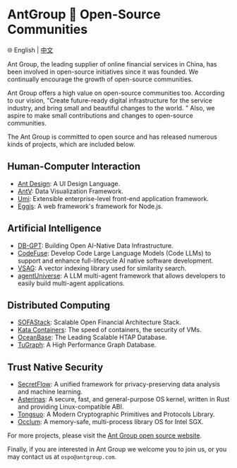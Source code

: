 # AntGroup 🩷 Open-Source Communities

🌐️ English | [中文](README_CN.md)

Ant Group, the leading supplier of online financial services in China, has been involved in open-source initiatives since it was founded. We continually encourage the growth of open-source communities.

Ant Group offers a high value on open-source communities too. According to our vision, "Create future-ready digital infrastructure for the service industry, and bring small and beautiful changes to the world. " Also, we aspire to make small contributions and changes to open-source communities.

The Ant Group is committed to open source and has released numerous kinds of projects, which are included below.

## Human-Computer Interaction
- [Ant Design](https://github.com/ant-design): A UI Design Language.
- [AntV](https://github.com/antvis): Data Visualization Framework. 
- [Umi](https://github.com/umijs): Extensible enterprise-level front-end application framework.
- [Eggjs](https://github.com/eggjs): A web framework's framework for Node.js.

## Artificial Intelligence
- [DB-GPT](https://github.com/eosphoros-ai): Building Open AI-Native Data Infrastructure.
- [CodeFuse](https://github.com/codefuse-ai): Develop Code Large Language Models (Code LLMs) to support and enhance full-lifecycle AI native software development.
- [VSAG](https://github.com/alipay/vsag): A vector indexing library used for similarity search.
- [agentUniverse](https://github.com/alipay/agentuniverse): A LLM multi-agent framework that allows developers to easily build multi-agent applications.

## Distributed Computing
- [SOFAStack](https://github.com/sofastack): Scalable Open Financial Architecture Stack.
- [Kata Containers](https://github.com/kata-containers): The speed of containers, the security of VMs.
- [OceanBase](https://github.com/oceanbase): The Leading Scalable HTAP Database.
- [TuGraph](https://github.com/tugraph-family): A High Performance Graph Database.

## Trust Native Security
- [SecretFlow](https://github.com/secretflow): A unified framework for privacy-preserving data analysis and machine learning.
- [Asterinas](https://github.com/asterinas): A secure, fast, and general-purpose OS kernel, written in Rust and providing Linux-compatible ABI.
- [Tongsuo](https://github.com/Tongsuo-Project): A Modern Cryptographic Primitives and Protocols Library.
- [Occlum](https://github.com/occlum): A memory-safe, multi-process library OS for Intel SGX.

For more projects, please visit the [Ant Group open source website](https://opensource.antgroup.com/en/projects).

Finally, if you are interested in Ant Group we welcome you to join us, or you may contact us at `ospo@antgroup.com`.
